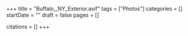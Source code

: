 +++
title = "Buffalo,_NY_Exterior.avif"
tags = ["Photos"]
categories = []
startDate = ""
draft = false
pages = []

citations = []
+++
